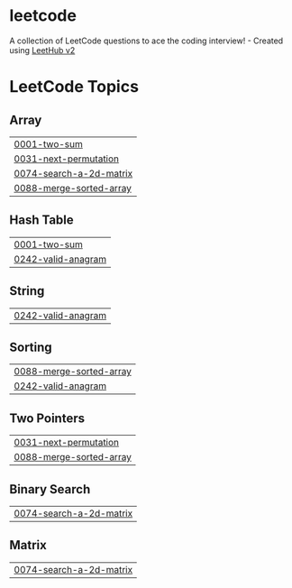 # leetcode
A collection of LeetCode questions to ace the coding interview! - Created using [LeetHub v2](https://github.com/arunbhardwaj/LeetHub-2.0)

<!---LeetCode Topics Start-->
# LeetCode Topics
## Array
|  |
| ------- |
| [0001-two-sum](https://github.com/lokesh2910v/leetcode/tree/master/0001-two-sum) |
| [0031-next-permutation](https://github.com/lokesh2910v/leetcode/tree/master/0031-next-permutation) |
| [0074-search-a-2d-matrix](https://github.com/lokesh2910v/leetcode/tree/master/0074-search-a-2d-matrix) |
| [0088-merge-sorted-array](https://github.com/lokesh2910v/leetcode/tree/master/0088-merge-sorted-array) |
## Hash Table
|  |
| ------- |
| [0001-two-sum](https://github.com/lokesh2910v/leetcode/tree/master/0001-two-sum) |
| [0242-valid-anagram](https://github.com/lokesh2910v/leetcode/tree/master/0242-valid-anagram) |
## String
|  |
| ------- |
| [0242-valid-anagram](https://github.com/lokesh2910v/leetcode/tree/master/0242-valid-anagram) |
## Sorting
|  |
| ------- |
| [0088-merge-sorted-array](https://github.com/lokesh2910v/leetcode/tree/master/0088-merge-sorted-array) |
| [0242-valid-anagram](https://github.com/lokesh2910v/leetcode/tree/master/0242-valid-anagram) |
## Two Pointers
|  |
| ------- |
| [0031-next-permutation](https://github.com/lokesh2910v/leetcode/tree/master/0031-next-permutation) |
| [0088-merge-sorted-array](https://github.com/lokesh2910v/leetcode/tree/master/0088-merge-sorted-array) |
## Binary Search
|  |
| ------- |
| [0074-search-a-2d-matrix](https://github.com/lokesh2910v/leetcode/tree/master/0074-search-a-2d-matrix) |
## Matrix
|  |
| ------- |
| [0074-search-a-2d-matrix](https://github.com/lokesh2910v/leetcode/tree/master/0074-search-a-2d-matrix) |
<!---LeetCode Topics End-->